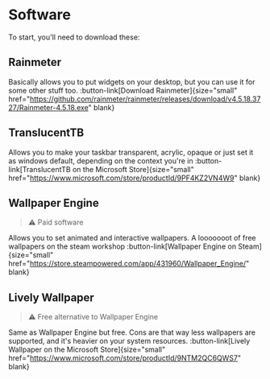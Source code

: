# Software
To start, you'll need to download these:

## Rainmeter
Basically allows you to put widgets on your desktop, but you can use it for some other stuff too.
:button-link[Download Rainmeter]{size="small" href="https://github.com/rainmeter/rainmeter/releases/download/v4.5.18.3727/Rainmeter-4.5.18.exe" blank}

## TranslucentTB
Allows you to make your taskbar transparent, acrylic, opaque or just set it as windows default, depending on the context you're in
:button-link[TranslucentTB on the Microsoft Store]{size="small" href="https://www.microsoft.com/store/productId/9PF4KZ2VN4W9" blank}

## Wallpaper Engine 
> ⚠️ Paid software

Allows you to set animated and interactive wallpapers. A looooooot of free wallpapers on the steam workshop
:button-link[Wallpaper Engine on Steam]{size="small" href="https://store.steampowered.com/app/431960/Wallpaper_Engine/" blank}

## Lively Wallpaper
> ⚠️ Free alternative to Wallpaper Engine

Same as Wallpaper Engine but free. Cons are that way less wallpapers are supported, and it's heavier on your system resources.
:button-link[Lively Wallpaper on the Microsoft Store]{size="small" href="https://www.microsoft.com/store/productId/9NTM2QC6QWS7" blank}